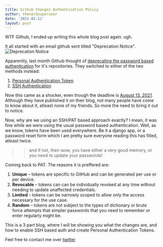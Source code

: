 ```yaml
---
title: Github Changes Authentication Policy
author: thenerdsuperuser
date: '2021-01-11'
layout: post
---
```


WTF Github, I ended up writing this whole blog post again. ugh.

It all started with an email github sent titled "Deprecation Notice".
![Deprecation Notice](https://thenerdsuperuser.xyz/assets/images/deprecation_mail.png "Scary, isn't it?")

Apparently, last month Github thought of [deprecating the password based authentication](https://github.blog/2020-12-15-token-authentication-requirements-for-git-operations/) for it's repositories. They switched to either of the two methods instead:   
1. [Personal Authentication Token](https://docs.github.com/en/free-pro-team@latest/github/authenticating-to-github/creating-a-personal-access-token)   
2. [SSH Authentication](https://docs.github.com/en/free-pro-team@latest/github/authenticating-to-github/connecting-to-github-with-ssh)   

Now this came as a shocker, even though the deadline is [August 13, 2021](https://github.blog/2020-12-15-token-authentication-requirements-for-git-operations/#:~:text=Beginning,2021). Although they have published it on their blog, not many people have come to know about it, atleast none of my friends. So more the need to bring it out to notice.

Now, why are we using an SSH/PAT based approach exactly? I mean, it was fine while we were using the usual password based authentication. Well, as we know, tokens have been used everywhere. Be it a django app, or a password reset form which I am pretty sure everyone reading this has filled, atleast twice.
> > and if not, then wow, you have either a very good memory, or you need to update your passwords!

Coming back to PAT. The reasons it is preffered are:   
1. **Unique** – tokens are specific to GitHub and can be generated per use or per device.   
2. **Revocable** – tokens can can be individually revoked at any time without needing to update unaffected credentials.   
3. **Limited** – tokens can be narrowly scoped to allow only the access necessary for the use case.   
4. **Random** – tokens are not subject to the types of dictionary or brute force attempts that simpler passwords that you need to remember or enter regularly might be.   

This is a 3 part blog, where I will be showing you what the changes are, and how to enable SSH based auth and create Personal Authentication Tokens. 

Feel free to contact me over [twitter](https://twitter.com/vimoveremacs)
